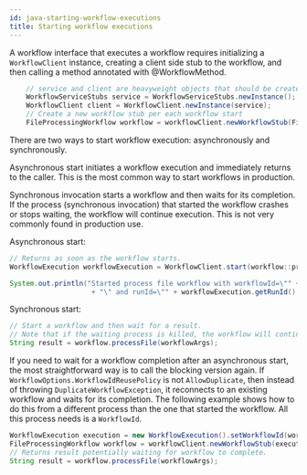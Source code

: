 ```yaml
---
id: java-starting-workflow-executions
title: Starting workflow executions
---
```


A workflow interface that executes a workflow requires initializing a `WorkflowClient` instance, creating
a client side stub to the workflow, and then calling a method annotated with @WorkflowMethod.

```java
    // service and client are heavyweight objects that should be created once per process lifetime.
    WorkflowServiceStubs service = WorkflowServiceStubs.newInstance();
    WorkflowClient client = WorkflowClient.newInstance(service);
    // Create a new workflow stub per each workflow start
    FileProcessingWorkflow workflow = workflowClient.newWorkflowStub(FileProcessingWorkflow.class);
```

There are two ways to start workflow execution: asynchronously and synchronously.

Asynchronous start initiates a workflow execution and immediately returns to the caller. This is the most common way to start workflows in production.

Synchronous invocation starts a workflow and then waits for its completion. If the process (synchronous invocation) that started the workflow crashes or stops waiting, the workflow will continue execution. This is not very commonly found in production use.

Asynchronous start:
```java
// Returns as soon as the workflow starts.
WorkflowExecution workflowExecution = WorkflowClient.start(workflow::processFile, workflowArgs);

System.out.println("Started process file workflow with workflowId=\"" + workflowExecution.getWorkflowId()
                    + "\" and runId=\"" + workflowExecution.getRunId() + "\"");
```

Synchronous start:
```java
// Start a workflow and then wait for a result.
// Note that if the waiting process is killed, the workflow will continue execution.
String result = workflow.processFile(workflowArgs);
```

If you need to wait for a workflow completion after an asynchronous start, the most straightforward way
is to call the blocking version again. If `WorkflowOptions.WorkflowIdReusePolicy` is not `AllowDuplicate`, then instead
of throwing `DuplicateWorkflowException`, it reconnects to an existing workflow and waits for its completion.
The following example shows how to do this from a different process than the one that started the workflow. All this process
needs is a `WorkflowId`.

```java
WorkflowExecution execution = new WorkflowExecution().setWorkflowId(workflowId);
FileProcessingWorkflow workflow = workflowClient.newWorkflowStub(execution);
// Returns result potentially waiting for workflow to complete.
String result = workflow.processFile(workflowArgs);
```

